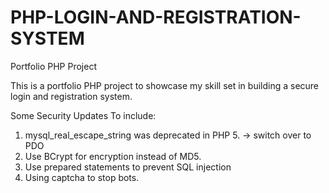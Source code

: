 # PHP-LOGIN-AND-REGISTRATION-SYSTEM
Portfolio PHP Project

This is a portfolio PHP project to showcase my skill set in building a secure login and registration system.


Some Security Updates To include:
1. mysql_real_escape_string was deprecated in PHP 5. -> switch over to PDO
2. Use BCrypt for encryption instead of MD5. 
3. Use prepared statements to prevent SQL injection 
4. Using captcha to stop bots.
 
